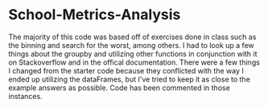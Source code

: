 # School-Metrics-Analysis

The majority of this code was based off of exercises done in class such as the binning and search for the worst, among others. I had to look up a few things about the groupby and utilizing other functions in conjunction with it on Stackoverflow and in the offical documentation. There were a few things I changed from the starter code because they conflicted with the way I ended up utilizing the dataFrames, but I've tried to keep it as close to the example answers as possible. Code has been commented in those instances.
